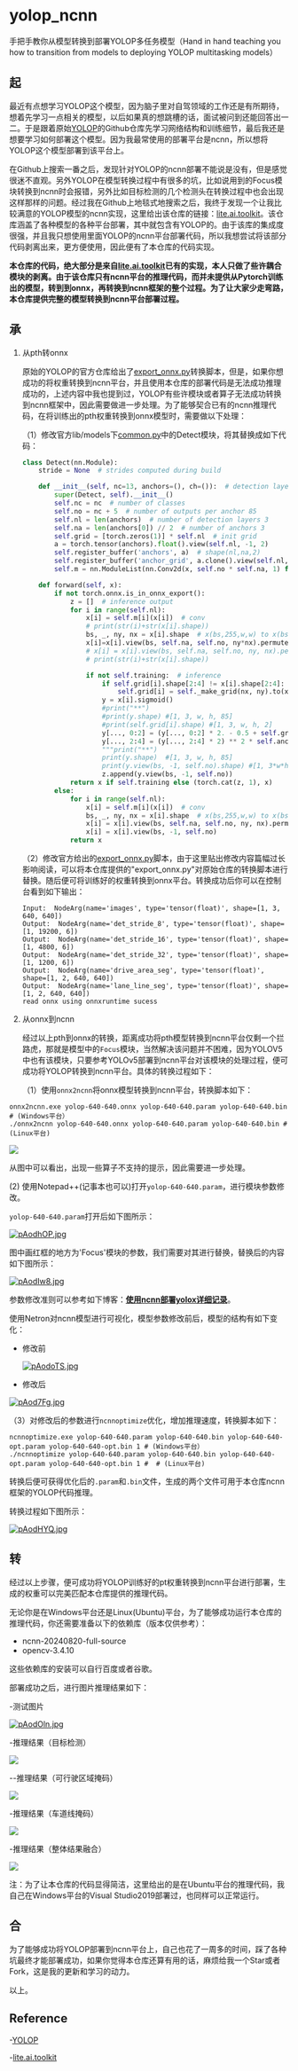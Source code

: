 # yolop_ncnn
手把手教你从模型转换到部署YOLOP多任务模型（Hand in hand teaching you how to transition from models to deploying YOLOP multitasking models）



## 起

最近有点想学习YOLOP这个模型，因为脑子里对自驾领域的工作还是有所期待，想着先学习一点相关的模型，以后如果真的想跳槽的话，面试被问到还能回答出一二。于是跟着原始[YOLOP](https://github.com/hustvl/YOLOP)的Github仓库先学习网络结构和训练细节，最后我还是想要学习如何部署这个模型。因为我最常使用的部署平台是ncnn，所以想将YOLOP这个模型部署到该平台上。

在Github上搜索一番之后，发现针对YOLOP的ncnn部署不能说是没有，但是感觉很迷不直观。另外YOLOP在模型转换过程中有很多的坑，比如说用到的Focus模块转换到ncnn时会报错，另外比如目标检测的几个检测头在转换过程中也会出现这样那样的问题。经过我在Github上地毯式地搜索之后，我终于发现一个让我比较满意的YOLOP模型的ncnn实现，这里给出该仓库的链接：[lite.ai.toolkit](https://github.com/DefTruth/lite.ai.toolkit/tree/main)。该仓库涵盖了各种模型的各种平台部署，其中就包含有YOLOP的。由于该库的集成度很强，并且我只想使用里面YOLOP的ncnn平台部署代码，所以我想尝试将该部分代码剥离出来，更方便使用，因此便有了本仓库的代码实现。

**本仓库的代码，绝大部分是来自[lite.ai.toolkit](https://github.com/DefTruth/lite.ai.toolkit/tree/main)已有的实现，本人只做了些许耦合模块的剥离。由于该仓库只有ncnn平台的推理代码，而并未提供从Pytorch训练出的模型，转到到onnx，再转换到ncnn框架的整个过程。为了让大家少走弯路，本仓库提供完整的模型转换到ncnn平台部署过程。**



## 承

1. 从pth转onnx

   原始的YOLOP的官方仓库给出了[export_onnx.py](https://github.com/hustvl/YOLOP/blob/main/export_onnx.py)转换脚本，但是，如果你想成功的将权重转换到ncnn平台，并且使用本仓库的部署代码是无法成功推理成功的，上述内容中我也提到过，YOLOP有些许模块或者算子无法成功转换到ncnn框架中，因此需要做进一步处理。为了能够契合已有的ncnn推理代码，在将训练出的pth权重转换到onnx模型时，需要做以下处理：

   （1）修改官方lib/models下[common.py](https://github.com/hustvl/YOLOP/blob/main/lib/models/common.py)中的Detect模块，将其替换成如下代码：

   ```python
   class Detect(nn.Module):
       stride = None  # strides computed during build
   
       def __init__(self, nc=13, anchors=(), ch=()):  # detection layer
           super(Detect, self).__init__()
           self.nc = nc  # number of classes
           self.no = nc + 5  # number of outputs per anchor 85
           self.nl = len(anchors)  # number of detection layers 3
           self.na = len(anchors[0]) // 2  # number of anchors 3
           self.grid = [torch.zeros(1)] * self.nl  # init grid 
           a = torch.tensor(anchors).float().view(self.nl, -1, 2)
           self.register_buffer('anchors', a)  # shape(nl,na,2)
           self.register_buffer('anchor_grid', a.clone().view(self.nl, 1, -1, 1, 1, 2))  # shape(nl,1,na,1,1,2)
           self.m = nn.ModuleList(nn.Conv2d(x, self.no * self.na, 1) for x in ch)  # output conv  
   
       def forward(self, x):
           if not torch.onnx.is_in_onnx_export():
               z = []  # inference output
               for i in range(self.nl):
                   x[i] = self.m[i](x[i])  # conv
                   # print(str(i)+str(x[i].shape))
                   bs, _, ny, nx = x[i].shape  # x(bs,255,w,w) to x(bs,3,w,w,85)
                   x[i]=x[i].view(bs, self.na, self.no, ny*nx).permute(0, 1, 3, 2).view(bs, self.na, ny, nx, self.no).contiguous()
                   # x[i] = x[i].view(bs, self.na, self.no, ny, nx).permute(0, 1, 3, 4, 2).contiguous()
                   # print(str(i)+str(x[i].shape))
   
                   if not self.training:  # inference
                       if self.grid[i].shape[2:4] != x[i].shape[2:4]:
                           self.grid[i] = self._make_grid(nx, ny).to(x[i].device)
                       y = x[i].sigmoid()
                       #print("**")
                       #print(y.shape) #[1, 3, w, h, 85]
                       #print(self.grid[i].shape) #[1, 3, w, h, 2]
                       y[..., 0:2] = (y[..., 0:2] * 2. - 0.5 + self.grid[i].to(x[i].device)) * self.stride[i]  # xy
                       y[..., 2:4] = (y[..., 2:4] * 2) ** 2 * self.anchor_grid[i]  # wh
                       """print("**")
                       print(y.shape)  #[1, 3, w, h, 85]
                       print(y.view(bs, -1, self.no).shape) #[1, 3*w*h, 85]"""
                       z.append(y.view(bs, -1, self.no))
               return x if self.training else (torch.cat(z, 1), x)
           else:
               for i in range(self.nl):
                   x[i] = self.m[i](x[i])  # conv
                   bs, _, ny, nx = x[i].shape  # x(bs,255,w,w) to x(bs,3,w,w,85)
                   x[i] = x[i].view(bs, self.na, self.no, ny, nx).permute(0, 1, 3, 4, 2).contiguous()
                   x[i] = x[i].view(bs, -1, self.no)
               return x
   ```

   （2）修改官方给出的[export_onnx.py](https://github.com/hustvl/YOLOP/blob/main/export_onnx.py)脚本，由于这里贴出修改内容篇幅过长影响阅读，可以将本仓库提供的"export_onnx.py"对原始仓库的转换脚本进行替换。随后便可将训练好的权重转换到onnx平台。转换成功后你可以在控制台看到如下输出：

   ```
   Input:  NodeArg(name='images', type='tensor(float)', shape=[1, 3, 640, 640])
   Output:  NodeArg(name='det_stride_8', type='tensor(float)', shape=[1, 19200, 6])
   Output:  NodeArg(name='det_stride_16', type='tensor(float)', shape=[1, 4800, 6])
   Output:  NodeArg(name='det_stride_32', type='tensor(float)', shape=[1, 1200, 6])
   Output:  NodeArg(name='drive_area_seg', type='tensor(float)', shape=[1, 2, 640, 640])
   Output:  NodeArg(name='lane_line_seg', type='tensor(float)', shape=[1, 2, 640, 640])
   read onnx using onnxruntime sucess
   ```

2. 从onnx到ncnn

   经过以上pth到onnx的转换，距离成功将pth模型转换到ncnn平台仅剩一个拦路虎，那就是模型中的`Focus`模块，当然解决该问题并不困难，因为YOLOV5中也有该模块，只要参考YOLOv5部署到ncnn平台对该模块的处理过程，便可成功将YOLOP转换到ncnn平台。具体的转换过程如下：

   （1）使用`onnx2ncnn`将onnx模型转换到ncnn平台，转换脚本如下：

```
onnx2ncnn.exe yolop-640-640.onnx yolop-640-640.param yolop-640-640.bin # (Windows平台）
./onnx2ncnn yolop-640-640.onnx yolop-640-640.param yolop-640-640.bin # (Linux平台)
```

![](https://pic.imgdb.cn/item/674ff8c7d0e0a243d4dd1112.jpg)

从图中可以看出，出现一些算子不支持的提示，因此需要进一步处理。

(2) 使用Notepad++(记事本也可以)打开`yolop-640-640.param`，进行模块参数修改。

`yolop-640-640.param`打开后如下图所示：

[![pAodhOP.jpg](https://s21.ax1x.com/2024/12/04/pAodhOP.jpg)](https://imgse.com/i/pAodhOP)

图中画红框的地方为'Focus'模块的参数，我们需要对其进行替换，替换后的内容如下图所示：

[![pAodIw8.jpg](https://s21.ax1x.com/2024/12/04/pAodIw8.jpg)](https://imgse.com/i/pAodIw8)

参数修改准则可以参考如下博客：[**使用ncnn部署yolox详细记录**](https://www.bilibili.com/opus/766952404741521446)。

使用Netron对ncnn模型进行可视化，模型参数修改前后，模型的结构有如下变化：

- 修改前

  [![pAodoTS.jpg](https://s21.ax1x.com/2024/12/04/pAodoTS.jpg)](https://imgse.com/i/pAodoTS)

- 修改后

[![pAod7Fg.jpg](https://s21.ax1x.com/2024/12/04/pAod7Fg.jpg)](https://imgse.com/i/pAod7Fg)

（3）对修改后的参数进行`ncnnoptimize`优化，增加推理速度，转换脚本如下：

```
ncnnoptimize.exe yolop-640-640.param yolop-640-640.bin yolop-640-640-opt.param yolop-640-640-opt.bin 1 # (Windows平台）
./ncnnoptimize yolop-640-640.param yolop-640-640.bin yolop-640-640-opt.param yolop-640-640-opt.bin 1 #  # (Linux平台)
```

转换后便可获得优化后的`.param`和`.bin`文件，生成的两个文件可用于本仓库ncnn框架的YOLOP代码推理。

转换过程如下图所示：

[![pAodHYQ.jpg](https://s21.ax1x.com/2024/12/04/pAodHYQ.jpg)](https://imgse.com/i/pAodHYQ)



## 转

经过以上步骤，便可成功将YOLOP训练好的pt权重转换到ncnn平台进行部署，生成的权重可以完美匹配本仓库提供的推理代码。

无论你是在Windows平台还是Linux(Ubuntu)平台，为了能够成功运行本仓库的推理代码，你还需要准备以下的依赖库（版本仅供参考）：

- ncnn-20240820-full-source
- opencv-3.4.10

这些依赖库的安装可以自行百度或者谷歌。

部署成功之后，进行图片推理结果如下：

-测试图片

[![pAodOln.jpg](https://s21.ax1x.com/2024/12/04/pAodOln.jpg)](https://imgse.com/i/pAodOln)

-推理结果（目标检测）

![](https://pic.imgdb.cn/item/674ff7d8d0e0a243d4dd10d7.jpg)

--推理结果（可行驶区域掩码）

![](https://pic.imgdb.cn/item/674ff84fd0e0a243d4dd10f5.jpg)

-推理结果（车道线掩码）

![](https://pic.imgdb.cn/item/674ff850d0e0a243d4dd10f7.jpg)

-推理结果（整体结果融合）

![](https://pic.imgdb.cn/item/674ff850d0e0a243d4dd10f8.jpg)



注：为了让本仓库的代码显得简洁，这里给出的是在Ubuntu平台的推理代码，我自己在Windows平台的Visual Studio2019部署过，也同样可以正常运行。



## 合

为了能够成功将YOLOP部署到ncnn平台上，自己也花了一周多的时间，踩了各种坑最终才能部署成功，如果你觉得本仓库还算有用的话，麻烦给我一个Star或者Fork，这是我的更新和学习的动力。

以上。



## Reference

-[YOLOP](https://github.com/hustvl/YOLOP)

-[lite.ai.toolkit](https://github.com/DefTruth/lite.ai.toolkit/tree/main)
